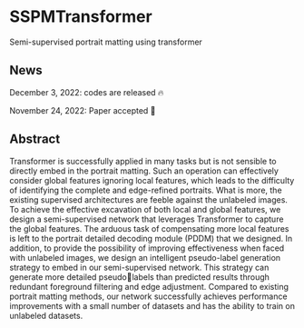 # SSPMTransformer
Semi-supervised portrait matting using transformer

## News

December 3, 2022: codes are released 🔥  

November 24, 2022: Paper accepted  🎉  

## Abstract

Transformer is successfully applied in many tasks but is not sensible to directly embed in the portrait
matting. Such an operation can effectively consider global features ignoring local features, which leads
to the difficulty of identifying the complete and edge-refined portraits. What is more, the existing
supervised architectures are feeble against the unlabeled images. To achieve the effective excavation
of both local and global features, we design a semi-supervised network that leverages Transformer to
capture the global features. The arduous task of compensating more local features is left to the portrait
detailed decoding module (PDDM) that we designed. In addition, to provide the possibility of improving
effectiveness when faced with unlabeled images, we design an intelligent pseudo-label generation
strategy to embed in our semi-supervised network. This strategy can generate more detailed pseudolabels than predicted results through redundant foreground filtering and edge adjustment. Compared to
existing portrait matting methods, our network successfully achieves performance improvements with a
small number of datasets and has the ability to train on unlabeled datasets.
